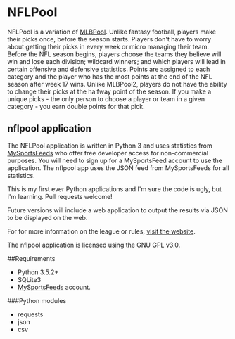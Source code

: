 # NFLPool

NFLPool is a variation of [MLBPool](http://mlbpool2.com).
Unlike fantasy football, players make their picks once, before the season starts.  Players don't have to worry
about getting their picks in every week or micro managing their team. Before the NFL season begins, players choose
the teams they believe will win and lose each division; wildcard winners; and which players will lead in certain
offensive and defensive statistics.  Points are assigned to each category and the player who has the most points at the end
of the NFL season after week 17 wins.  Unlike MLBPool2, players do not have the ability to change their picks at the halfway
point of the season.  If you make a unique picks - the only person to choose a player or team in a given category -
you earn double points for that pick.

## nflpool application

The NFLPool application is written in Python 3 and uses statistics from [MySportsFeeds](http://mysportsfeeds.com/)
who offer free developer access for non-commercial purposes.  You will need to sign
up for a MySportsFeed account to use the application.  The nflpool app uses the JSON feed from MySportsFeeds for all statistics.

This is my first ever Python applications and I'm sure the code is ugly, but I'm learning.
Pull requests welcome!

Future versions will include a web application to output the results
via JSON to be displayed on the web.

For for more information on the league or rules, [visit the website](http://mlbpool2.com/rules/nfl-pool-rules/).

The nflpool application is licensed using the GNU GPL v3.0.

##Requirements
* Python 3.5.2+
* SQLite3
* [MySportsFeeds](https://www.mysportsfeeds.com) account.

###Python modules
* requests
* json
* csv

